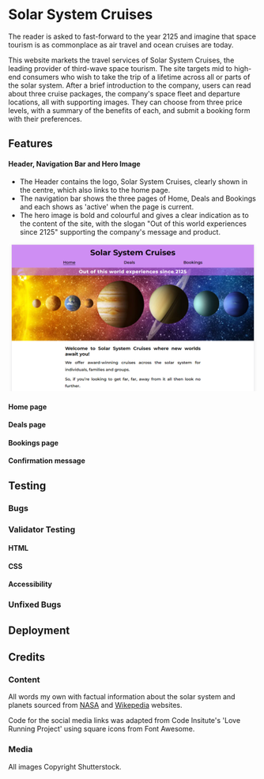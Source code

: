 # Solar System Cruises

The reader is asked to fast-forward to the year 2125 and imagine that space tourism is as commonplace as air travel and ocean cruises are today.

This website markets the travel services of Solar System Cruises, the leading provider of third-wave space tourism. The site targets mid to high-end consumers who wish to take the trip of a lifetime across all or parts of the solar system. After a brief introduction to the company, users can read about three cruise packages, the company's space fleet and departure locations, all with supporting images. They can choose from three price levels, with a summary of the benefits of each, and submit a booking form with their preferences.

## Features

#### Header, Navigation Bar and Hero Image
- The Header contains the logo, Solar System Cruises, clearly shown in the centre, which also links to the home page.
- The navigation bar shows the three pages of Home, Deals and Bookings and each shows as 'active' when the page is current.
- The hero image is bold and colourful and gives a clear indication as to the content of the site, with the slogan "Out of this world experiences since 2125" supporting the company's message and product.
  
![Header, Navigation bar and Hero image](/assets/media/header-nav-hero.png)

#### Home page

#### Deals page

#### Bookings page

#### Confirmation message

## Testing

### Bugs

### Validator Testing

#### HTML

#### CSS

#### Accessibility

### Unfixed Bugs

## Deployment

## Credits

### Content

All words my own with factual information about the solar system and planets sourced from [NASA](https://science.nasa.gov/solar-system/planets/) and [Wikepedia](https://en.wikipedia.org/wiki/Solar_System) websites.

Code for the social media links was adapted from Code Insitute's 'Love Running Project' using square icons from Font Awesome.

### Media

All images Copyright Shutterstock.
